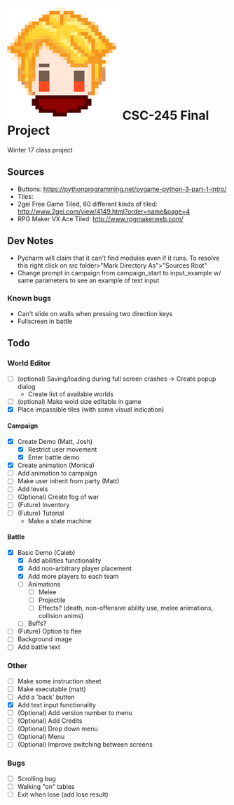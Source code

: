 # ![avatar](assets/icon/icon.png) CSC-245 Final Project
Winter 17 class project

## Sources
- Buttons: https://pythonprogramming.net/pygame-python-3-part-1-intro/
- Tiles:
- 2gei Free Game Tiled, 60 different kinds of tiled: http://www.2gei.com/view/4149.html?order=name&page=4
- RPG Maker VX Ace Tiled: http://www.rpgmakerweb.com/

## Dev Notes
- Pycharm will claim that it can't find modules even if it runs. To resolve this
right click on src folder>"Mark Directory As">"Sources Root"
- Change prompt in campaign from campaign_start to input_example w/ same parameters to see an example of text input

### Known bugs
- Can't slide on walls when pressing two direction keys
- Fullscreen in battle

## Todo

### World Editor
- [ ] (optional) Saving/loading during full screen crashes -> Create popup dialog
    - Create list of available worlds
- [ ] (optional) Make wold size editable in game
- [x] Place impassible tiles (with some visual indication)

#### Campaign
- [x] Create Demo (Matt, Josh)
    - [x] Restrict user movement
    - [x] Enter battle demo
- [x] Create animation (Monica)
- [ ] Add animation to campaign
- [ ] Make user inherit from party (Matt)
- [ ] Add levels
- [ ] (Optional) Create fog of war
- [ ] (Future) Inventory
- [ ] (Future) Tutorial
    - Make a state machine

#### Battle
- [x] Basic Demo (Caleb)
    - [x] Add abilities functionality
    - [x] Add non-arbitrary player placement
    - [x] Add more players to each team
    - [ ] Animations
        - [ ] Melee
        - [ ] Projectile
        - [ ] Effects? (death, non-offensive ability use, melee animations, collision anims)
    - [ ] Buffs?
- [ ] (Future) Option to flee
- [ ] Background image
- [ ] Add battle text 

### Other
- [ ] Make some instruction sheet
- [ ] Make executable (matt)
- [ ] Add a 'back' button
- [x] Add text input functionality
- [ ] (Optional) Add version number to menu
- [ ] (Optional) Add Credits
- [ ] (Optional) Drop down menu
- [ ] (Optional) Menu
- [ ] (Optional) Improve switching between screens

### Bugs

- [ ] Scrolling bug
- [ ] Walking "on" tables
- [ ] Exit when lose (add lose result)
